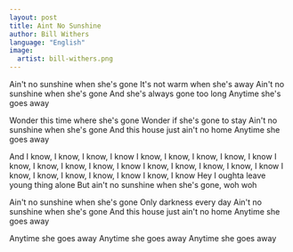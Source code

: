```yaml
---
layout: post
title: Aint No Sunshine
author: Bill Withers
language: "English"
image:
  artist: bill-withers.png
---
```

Ain't no sunshine when she's gone
It's not warm when she's away
Ain't no sunshine when she's gone
And she's always gone too long
Anytime she's goes away

Wonder this time where she's gone
Wonder if she's gone to stay
Ain't no sunshine when she's gone
And this house just ain't no home
Anytime she goes away

And I know, I know, I know, I know
I know, I know, I know, I know, I know
I know, I know, I know, I know, I know
I know, I know, I know, I know, I know
I know, I know, I know, I know, I know
I know, I know
Hey I oughta leave young thing alone
But ain't no sunshine when she's gone, woh woh

Ain't no sunshine when she's gone
Only darkness every day
Ain't no sunshine when she's gone
And this house just ain't no home
Anytime she goes away

Anytime she goes away
Anytime she goes away
Anytime she goes away

